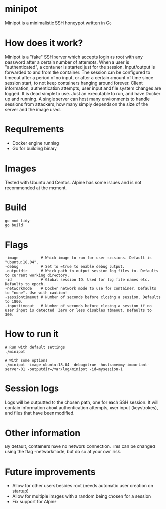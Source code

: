 # minipot

Minipot is a minimalistic SSH honeypot written in Go

# How does it work?
Minipot is a "fake" SSH server which accepts login as root with any password after a certain number of attempts.
When a user is "authenticated", a container is started just for the session. Input/output is forwarded to and from the container. The session can be configured to timeout after a period of no input, or after a certain amount of time since session start, to not keep containers hanging around forever.
Client information, authentication attempts, user input and file system changes are logged.
It is dead simple to use. Just an executable to run, and have Docker up and running. A single server can host many environments to handle sessions from attackers, how many simply depends on the size of the server and the image used.

# Requirements
* Docker engine running
* Go for building binary

# Images
Tested with Ubuntu and Centos. Alpine has some issues and is not recommended at the moment.

# Build
```
go mod tidy
go build
```

# Flags
```
-image          # Which image to run for user sessions. Default is "ubuntu:18.04".
-debug          # Set to =true to enable debug output.
-outputdir      # Which path to output session log files to. Defaults to current working directory.
-id             # Global session ID. Used for log file names etc. Defaults to epoch.
-networkmode    # Docker network mode to use for container. Defaults to "none". Use with caution!
-sessiontimeout # Number of seconds before closing a session. Defaults to 1800.
-inputtimeout   # Number of seconds before closing a session if no user input is detected. Zero or less disables timeout. Defaults to 300.

```

# How to run it

```
# Run with default settings
./minipot

# With some options
./minipot -image ubuntu:18.04 -debug=true -hostname=my-important-server-01 -outputdir=/var/log/minipot -id=mysession-1
```

# Session logs
Logs will be outputted to the chosen path, one for each SSH session. It will contain information about authentication attempts, user input (keystrokes), and files that have been modified.

# Other information

By default, containers have no network connection. This can be changed using the flag -networkmode, but do so at your own risk.

# Future improvements
- Allow for other users besides root (needs automatic user creation on startup)
- Allow for multiple images with a random being chosen for a session
- Fix support for Alpine

